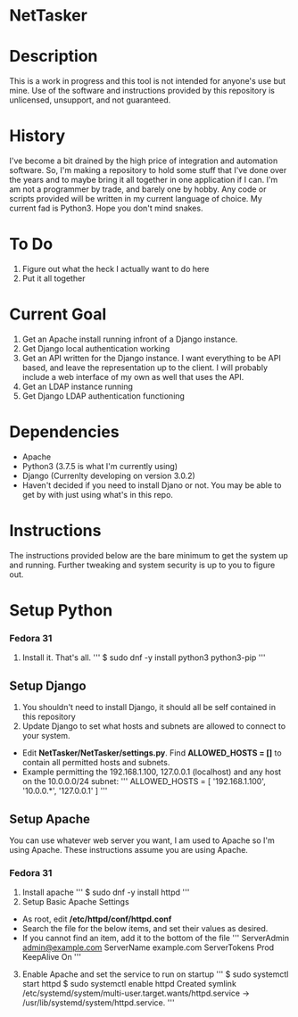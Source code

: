# NetTasker #
# Description #
This is a work in progress and this tool is not intended for anyone's use but mine.  Use of the software and instructions provided by this repository is unlicensed, unsupport, and not guaranteed.

# History #
I've become a bit drained by the high price of integration and automation software.  So, I'm making a repository to hold some stuff that I've done over the years and to maybe bring it all together in one application if I can.  I'm am not a programmer by trade, and barely one by hobby.  Any code or scripts provided will be written in my current language of choice.  My current fad is Python3.  Hope you don't mind snakes.

# To Do #
1. Figure out what the heck I actually want to do here
2. Put it all together

# Current Goal #
1. Get an Apache install running infront of a Django instance.
2. Get Django local authentication working
3. Get an API written for the Django instance.  I want everything to be API based, and leave the representation up to the client.  I will probably include a web interface of my own as well that uses the API.
4. Get an LDAP instance running
4. Get Django LDAP authentication functioning

# Dependencies #
- Apache
- Python3 (3.7.5 is what I'm currently using)
- Django (Currenlty developing on version 3.0.2)
 - Haven't decided if you need to install Djano or not.  You may be able to get by with just using what's in this repo.

# Instructions #
The instructions provided below are the bare minimum to get the system up and running.  Further tweaking and system security is up to you to figure out.

# Setup Python #

### Fedora 31 ###
1. Install it.  That's all.
'''
$ sudo dnf -y install python3 python3-pip
''' 

## Setup Django ##
1. You shouldn't need to install Django, it should all be self contained in this repository
2. Update Django to set what hosts and subnets are allowed to connect to your system.
 - Edit __NetTasker/NetTasker/settings.py__.  Find __ALLOWED_HOSTS = []__ to contain all permitted hosts and subnets.
 - Example permitting the 192.168.1.100, 127.0.0.1 (localhost) and any host on the 10.0.0.0/24 subnet:
'''
ALLOWED_HOSTS = [
 '192.168.1.100', 
 '10.0.0.\*',
 '127.0.0.1'
]
'''

## Setup Apache ##
You can use whatever web server you want, I am used to Apache so I'm using Apache.  These instructions assume you are using Apache.

### Fedora 31 ###
1. Install apache
'''
$ sudo dnf -y install httpd
'''
2. Setup Basic Apache Settings
 - As root, edit __/etc/httpd/conf/httpd.conf__
 - Search the file for the below items, and set their values as desired.
  - If you cannot find an item, add it to the bottom of the file
'''
ServerAdmin admin@example.com
ServerName  example.com
ServerTokens Prod
KeepAlive On
'''
3. Enable Apache and set the service to run on startup
'''
$ sudo systemctl start httpd
$ sudo systemctl enable httpd
Created symlink /etc/systemd/system/multi-user.target.wants/httpd.service → /usr/lib/systemd/system/httpd.service.
'''

